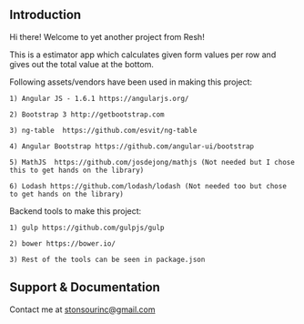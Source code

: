 ## Introduction
Hi there! Welcome to yet another project from Resh!

This is a estimator app which calculates given form values per row and gives out the total value at the bottom.

Following assets/vendors have been used in making this project:

    1) Angular JS - 1.6.1 https://angularjs.org/
    
    2) Bootstrap 3 http://getbootstrap.com
    
    3) ng-table  https://github.com/esvit/ng-table

    4) Angular Bootstrap https://github.com/angular-ui/bootstrap

    5) MathJS  https://github.com/josdejong/mathjs (Not needed but I chose this to get hands on the library)

    6) Lodash https://github.com/lodash/lodash (Not needed too but chose to get hands on the library)

Backend tools to make this project:

    1) gulp https://github.com/gulpjs/gulp
    
    2) bower https://bower.io/
    
    3) Rest of the tools can be seen in package.json


## Support & Documentation

Contact me at stonsourinc@gmail.com